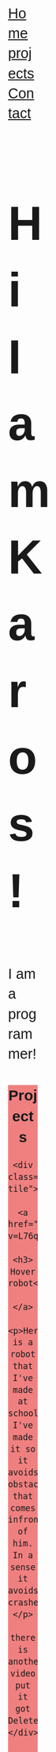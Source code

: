 <html>
<head>
<style>
  body {
  font-family: 'Poppins', sans-serif;
  font-size: 1.8rem;
  font-weight: 0;
  line-height: 1.4;
  color: var(--main-white);
}
body {margin:400;}
 
 
.navbar {
  overflow: hidden;
  background-color: rgba(0, 0, 0, 0.5);
  position: fixed;
  top: 0;
  width: 100%;
  text-align: center;
}
 
.navbar a {
  float: left;
  display: block;
  color: #000000;
  text-align: center;
  padding: 14px 16px;
  text-decoration: none;
  font-size: 17px;
}
 
.navbar a:hover {
  background: #ddd;
  color: black;
}
 
.main {
  padding: 16px;
  margin-top: 30px;
  height: 1500px; /* Used in this example to enable scrolling */
 
}
li {
  border-right: 1px solid #bbb;
}
 
li:last-child {
  border-right: none;
}
.project-tile {
  text-align: center;
  background-color: lightcoral;
  font-size: 20px;
 
}
#projects {
background-color: lightcoral;
text-align: center;
font-size: 20px;
}
#about {
  background-color: rgb(0, 204, 255);
  text-align: center;
  font-size: 20px;
    }
 
.welcome-section {
  font-size: 3rem;
  font-weight: 200;
  font-style: italic;
  color: var(--main-red);
  display: flex;
  flex-direction: column;
  justify-content: center;
  align-items: center;
  width: 100%;
  height: 100vh;
  background-color: #000;
  background-image: linear-gradient(62deg, #3a3d40 0%, #181719 100%);
}
h1 {
  font-size: 6rem;
}
.fa {
  padding: 20px;
  font-size: 30px;
  width: 50px;
  text-align: center;
  text-decoration: none;
  margin-bottom: 2cm;
}
.fa:hover {
  opacity: 0.7;
}
.fa-facebook {
  background: #3B5998;
  color: white;
}
 
.profile-link {
  text-align: center;
}
.fa-twitter {
  background: #55ACEE;
  color: white;
}
.fa-youtube {
  background: #bb0000;
  color: white;
}
.fa-instagram {
  background: #125688;
  color: white;
}
.fa-github {
  background: #4b4b4b;
  color: white;
}
#contact{
font-size: 3rem;
font-weight: 200;
font-style: italic;
color: var(--main-red);
display: flex;
flex-direction: column;
justify-content: center;
align-items: center;
width: 100%;
height: 100vh;
background-color: #000;
background-image: linear-gradient(62deg, #3a3d40 0%, #181719 100%);
}
</style>
</head>

<body>
  <div class="navbar">
        <a href="#welcome-section">Home</a>
        <a href="#projects">projects</a>
        <a href="#contact">Contact</a>
      </div>
 
<div class="welcome-section">    
    <section section id="welcome-section">
        <h1>Hi I am Karos!</h1>
        <p>I am a programmer!</p>
</div>
  
<section section id="projects">
    <h2 class >Projects</h2>
 
    <div class="project-tile">
        <a href="https://www.youtube.com/watch?v=L76qCr0t32c">
        <h3> Hover robot</h3>
        </a>
        <p>Here is a robot that I've made at school, I've made it so it avoids obstacles that comes infront of him. In a sense it avoids crashes.</p>
        there is another video put it got Deleted
    </div>
 
    <div class="project-tile">
        <h3> KarosCut (app)</h3>
        <p>KarosCut is an app I made in order to help people that has a bad PC or actually just make opening websites easier. <br>
        I'm not done with it, but I think that it will be an open-source project. </p>
         project is not done yet
 
        <div class="project-tile">
            <h3> 3D printed phone holder</h3>
            <p>I've also 3D printed a phone holder for myself. This was when I was an apprentice. It worked and it's simple and creative <br>
            Sadly I can't find a picture of it. I've lost the main base so can't take a picture of it now either. </p>
    </div>
 
</section>
 
<section section id="contact">
<div class="profile-link">
    <h3> Contact me here:</h3>
<a href="https://www.snapchat.com/add/karos1308" target ="_blank" class="fa fa-snapchat"></a>
<a href="https://twitter.com/explore" target ="_blank" class="fa fa-twitter"></a>
<a href="https://www.instagram.com/karos1308.a/" target ="_blank" class="fa fa-instagram"></a>
<a href="https://www.youtube.com/channel/UC0iwfdu_maQeCAdMVQYibNA?view_as=subscriber" target ="_blank" class="fa fa-youtube"></a>
<a href="https://github.com/Karos13088" target ="_blank" class="fa fa-github"></a>
 
</div>
</section>

</body>
</html>

